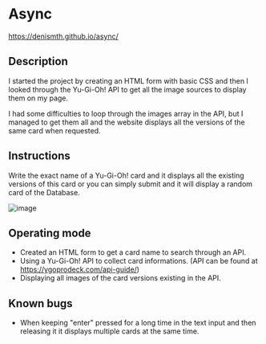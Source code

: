 # Async

https://denismth.github.io/async/

## Description

I started the project by creating an HTML form with basic CSS and then I looked through the Yu-Gi-Oh! API to get all the image sources to display them on my page.

I had some difficulties to loop through the images array in the API, but I managed to get them all and the website displays all the versions of the same card when requested.

## Instructions 

Write the exact name of a Yu-Gi-Oh! card and it displays all the existing versions of this card or you can simply submit and it will display a random card of the Database.

![image](https://github.com/DenisMth/async/assets/151639749/d352b05e-0a2e-477c-ba3a-ea1200f24bf2)


## Operating mode

- Created an HTML form to get a card name to search through an API.
- Using a Yu-Gi-Oh! API to collect card informations. (API can be found at https://ygoprodeck.com/api-guide/)
- Displaying all images of the card versions existing in the API.

## Known bugs

- When keeping "enter" pressed for a long time in the text input and then releasing it it displays multiple cards at the same time.
